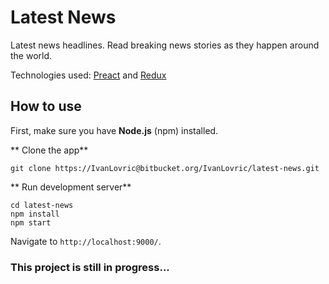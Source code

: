# Latest News

Latest news headlines. 
Read breaking news stories as they happen around the world. 

Technologies used: [Preact](https://preactjs.com/) and [Redux](http://redux.js.org/)

## How to use ##
First, make sure you have **Node.js** (npm) installed.

** Clone the app**

```
git clone https://IvanLovric@bitbucket.org/IvanLovric/latest-news.git
```


** Run development server**

```
cd latest-news
npm install
npm start
```
Navigate to `http://localhost:9000/`.


### This project is still in progress... ###